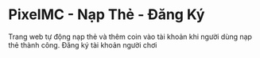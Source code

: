 # PixelMC - Nạp Thẻ - Đăng Ký

Trang web tự động nạp thẻ và thêm coin vào tài khoản khi người dùng nạp thẻ thành công.
Đăng ký tài khoản người chơi

